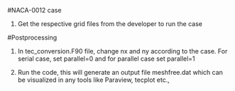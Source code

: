 #NACA-0012 case

1. Get the respective grid files from the developer to run the case

#Postprocessing

1. In tec_conversion.F90 file, change nx and ny according to the case. For serial case, set parallel=0 and for parallel case set parallel=1

2. Run the code, this will generate an output file meshfree.dat which can be visualized in any tools like Paraview, tecplot etc.,
